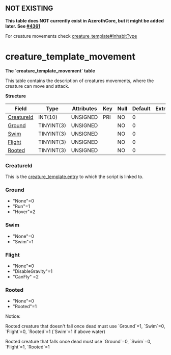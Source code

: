 ## NOT EXISTING

**This table does NOT currently exist in AzerothCore, but it might be added later. See [#4361](https://github.com/azerothcore/azerothcore-wotlk/issues/4361)**

For creature movements check [creature_template#InhabitType](https://www.azerothcore.org/wiki/creature_template#inhabittype)

# creature_template_movement

**The \`creature\_template\_movement\` table**

This table contains the description of creatures movements, where the creature can move and attack.

**Structure**

| Field           | Type       | Attributes | Key | Null | Default | Extra | Comment |
|-----------------|------------|------------|-----|------|---------|-------|---------|
| [CreatureId][1] | INT(10)    | UNSIGNED   | PRI | NO   | 0       |       |         |
| [Ground][2]     | TINYINT(3) | UNSIGNED   |     | NO   | 0       |       |         |
| [Swim][3]       | TINYINT(3) | UNSIGNED   |     | NO   | 0       |       |         |
| [Flight][4]     | TINYINT(3) | UNSIGNED   |     | NO   | 0       |       |         |
| [Rooted][5]     | TINYINT(3) | UNSIGNED   |     | NO   | 0       |       |         |

[1]: #creatureid
[2]: #ground
[3]: #swim
[4]: #flight
[5]: #rooted

### CreatureId

This is the [creature\_template.entry](http://www.azerothcore.org/wiki/creature_template#creature_template-entry) to which the script is linked to.

### Ground

- "None"=0
- "Run"=1
- "Hover"=2

### Swim
- "None"=0
- "Swim"=1

### Flight
- "None"=0
- "DisableGravity"=1
- "CanFly" =2

### Rooted
- "None"=0
- "Rooted"=1

Notice:

Rooted creature that doesn't fall once dead must use \`Ground\`=1, \`Swim\`=0, \`Flight\`=0, \`Rooted\`=1 (\`Swim\`=1 if above water)

Rooted creature that falls once dead must use \`Ground\`=0, \`Swim\`=0, \`Flight\`=1, \`Rooted\`=1
